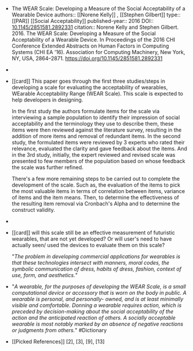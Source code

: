 - The WEAR Scale: Developing a Measure of the Social Acceptability of a Wearable Device
  authors:: [[Norene Kelly]] , [[Stephen Gilbert]]
  type:: [[PAR]] [[Social Acceptability]] 
  published-year:: 2016
  DOI:: [10.1145/2851581.2892331](http://dx.doi.org/10.1145/2851581.2892331) 
  citation:: Norene Kelly and Stephen Gilbert. 2016. The WEAR Scale: Developing a Measure of the Social Acceptability of a Wearable Device. In Proceedings of the 2016 CHI Conference Extended Abstracts on Human Factors in Computing Systems (CHI EA '16). Association for Computing Machinery, New York, NY, USA, 2864–2871. https://doi.org/10.1145/2851581.2892331
-
- [[card]] This paper goes through the first three studies/steps in developing a scale for evaluating the acceptability of wearables, WEarable Acceptability Range (WEAR Scale). This scale is expected to help developers in designing. 
  
  In the first study the authors formulate items for the scale via interviewing a sample population to identify their impression of social acceptability and the terminology they use to describe them, these items were then reviewed against the literature survey, resulting in the addition of more items and removal of redundant items. In the second study, the formulated items were reviewed by 3 experts who rated their relevance, evaluated the clarity and gave feedback about the items. And in the 3rd study, initially, the expert reviewed and revised scale was presented to few members of the population based on whose feedback the scale was further refined. 
  
  There's a few more remaining steps to be carried out  to complete the development of the scale. Such as, the evaluation of the items to pick the most valuable items in terms of correlation between items, variance of items and the item means. Then, to determine the effectiveness of the resulting item removal via Cronbach's Alpha and to determine the construct validity.
-
- [[card]] will this scale still be an effective measurement of futuristic wearables, that are not yet developed? Or will user's need to have actually seen/ used the devices to evaluate them on this scale?
  
  "_The problem in developing commercial applications for wearables is that these technologies intersect with manners, moral codes, the symbolic communication of dress, habits of dress, fashion, context of use, form, and aesthetics._"
- "_A wearable, for the purposes of developing the WEAR Scale, is a small computational device or accessory that is worn on the body in public. A wearable is personal, and personally- owned, and is at least minimally visible and comfortable. Donning a wearable requires action, which is preceded by decision-making about the social acceptability of the action and the anticipated reaction of others.
  A socially acceptable wearable is most notably marked by an absence of negative reactions or judgments from others._" #Dictionary
- [[Picked References]] [2], [3], [9], [13]